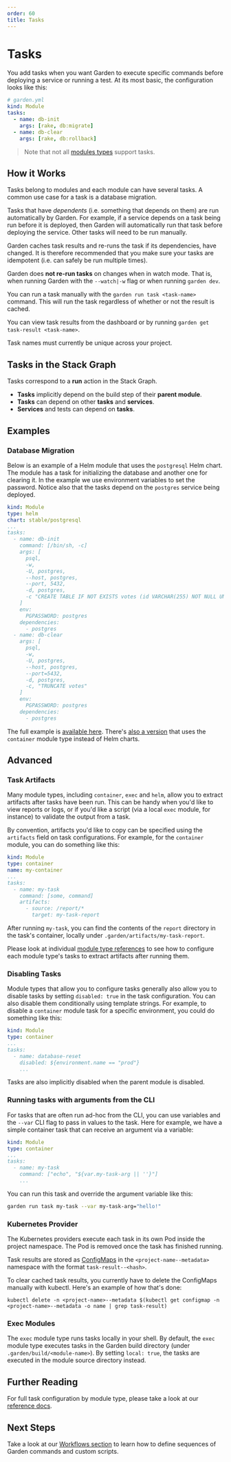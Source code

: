 ```yaml
---
order: 60
title: Tasks
---
```


# Tasks

You add tasks when you want Garden to execute specific commands before deploying a service or running a test. At its most basic, the configuration looks like this:

```yaml
# garden.yml
kind: Module
tasks:
  - name: db-init
    args: [rake, db:migrate]
  - name: db-clear
    args: [rake, db:rollback]
```

> Note that not all [modules types](../reference/module-types/README.md) support tasks.

## How it Works

Tasks belong to modules and each module can have several tasks. A common use case for a task is a database migration.

Tasks that have _dependents_ (i.e. something that depends on them) are run automatically by Garden. For example, if a service depends on a task being run before it is deployed, then Garden will automatically run that task before deploying the service. Other tasks will need to be run manually.

Garden caches task results and re-runs the task if its dependencies, have changed. It is therefore recommended that you make sure your tasks are idempotent (i.e. can safely be run multiple times).

Garden does **not re-run tasks** on changes when in watch mode. That is, when running Garden with the `--watch|-w` flag or when running `garden dev`.

You can run a task manually with the `garden run task <task-name>` command. This will run the task regardless of whether or not the result is cached.

You can view task results from the dashboard or by running `garden get task-result <task-name>`.

Task names must currently be unique across your project.

## Tasks in the Stack Graph

Tasks correspond to a **run** action in the Stack Graph.

- **Tasks** implicitly depend on the build step of their **parent module**.
- **Tasks** can depend on other **tasks** and **services**.
- **Services** and tests can depend on **tasks**.

## Examples

### Database Migration

Below is an example of a Helm module that uses the `postgresql` Helm chart. The module has a task for initializing the database and another one for clearing it. In the example we use environment variables to set the password. Notice also that the tasks depend on the `postgres` service being deployed.

```yaml
kind: Module
type: helm
chart: stable/postgresql
...
tasks:
  - name: db-init
    command: [/bin/sh, -c]
    args: [
      psql,
      -w,
      -U, postgres,
      --host, postgres,
      --port, 5432,
      -d, postgres,
      -c "CREATE TABLE IF NOT EXISTS votes (id VARCHAR(255) NOT NULL UNIQUE, vote VARCHAR(255) NOT NULL, created_at timestamp default NULL)"
    ]
    env:
      PGPASSWORD: postgres
    dependencies:
      - postgres
  - name: db-clear
    args: [
      psql,
      -w,
      -U, postgres,
      --host, postgres,
      --port=5432,
      -d, postgres,
      -c, "TRUNCATE votes"
    ]
    env:
      PGPASSWORD: postgres
    dependencies:
      - postgres
```

The full example is [available here](https://github.com/garden-io/garden/tree/0.12.6/examples/vote-helm/postgres/garden.yml). There's [also a version](https://github.com/garden-io/garden/tree/0.12.6/examples/vote) that uses the `container` module type instead of Helm charts.

## Advanced

### Task Artifacts

Many module types, including `container`, `exec` and `helm`, allow you to extract artifacts after tasks have been run. This can be handy when you'd like to view reports or logs, or if you'd like a script (via a local `exec` module, for instance) to validate the output from a task.

By convention, artifacts you'd like to copy can be specified using the `artifacts` field on task configurations. For example, for the `container` module, you can do something like this:

```yaml
kind: Module
type: container
name: my-container
...
tasks:
  - name: my-task
    command: [some, command]
    artifacts:
      - source: /report/*
        target: my-task-report
```

After running `my-task`, you can find the contents of the `report` directory in the task's container, locally under `.garden/artifacts/my-task-report`.

Please look at individual [module type references](../reference/module-types/README.md) to see how to configure each module type's tasks to extract artifacts after running them.

### Disabling Tasks

Module types that allow you to configure tasks generally also allow you to disable tasks by setting `disabled: true` in the task configuration. You can also disable them conditionally using template strings. For example, to disable a `container` module task for a specific environment, you could do something like this:

```yaml
kind: Module
type: container
...
tasks:
  - name: database-reset
    disabled: ${environment.name == "prod"}
    ...
```

Tasks are also implicitly disabled when the parent module is disabled.

### Running tasks with arguments from the CLI

For tasks that are often run ad-hoc from the CLI, you can use variables and the `--var` CLI flag to pass in values to the task.
Here for example, we have a simple container task that can receive an argument via a variable:

```yaml
kind: Module
type: container
...
tasks:
  - name: my-task
    command: ["echo", "${var.my-task-arg || ''}"]
    ...
```

You can run this task and override the argument variable like this:

```sh
garden run task my-task --var my-task-arg="hello!"
```

### Kubernetes Provider

The Kubernetes providers execute each task in its own Pod inside the project namespace. The Pod is removed once the task has finished running.

Task results are stored as [ConfigMaps](https://kubernetes.io/docs/tasks/configure-pod-container/configure-pod-configmap/) in the `<project-name--metadata>` namespace with the format `task-result--<hash>`.

To clear cached task results, you currently have to delete the ConfigMaps manually with kubectl. Here's an example of how that's done:

```console
kubectl delete -n <project-name>--metadata $(kubectl get configmap -n <project-name>--metadata -o name | grep task-result)
```

### Exec Modules

The `exec` module type runs tasks locally in your shell. By default, the `exec` module type executes tasks in the Garden build directory (under `.garden/build/<module-name>`). By setting `local: true`, the tasks are executed in the module
source directory instead.

## Further Reading

For full task configuration by module type, please take a look at our [reference docs](../reference/module-types/README.md).

## Next Steps

Take a look at our [Workflows section](./workflows.md) to learn how to define sequences of Garden commands and custom scripts.

